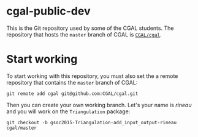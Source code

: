 # cgal-public-dev
This is the Git repository used by some of the CGAL students. The repository that hosts the `master` branch of CGAL is [`CGAL/cgal`](http://github.com/CGAL/cgal).

# Start working
To start working with this repository, you must also set the a remote repository that contains the `master` branch of CGAL:

    git remote add cgal git@github.com:CGAL/cgal.git

Then you can create your own working branch. Let's your name is *rineau* and you will work on the `Triangulation` package:

    git checkout -b gsoc2015-Triangulation-add_input_output-rineau cgal/master
